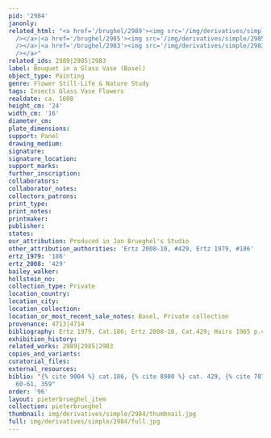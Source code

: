 ```yaml
---
pid: '2984'
janonly: 
related_html: "<a href='/brughel/2989'><img src='/img/derivatives/simple/2989/thumbnail.jpg'
  /></a>|<a href='/brughel/2985'><img src='/img/derivatives/simple/2985/thumbnail.jpg'
  /></a>|<a href='/brughel/2983'><img src='/img/derivatives/simple/2983/thumbnail.jpg'
  /></a>"
related_ids: 2989|2985|2983
label: Bouquet in a Glass Vase (Basel)
object_type: Painting
genre: Flower Still-Life & Nature Study
tags: Insects Glass Vase Flowers
realdate: ca. 1608
height_cm: '24'
width_cm: '16'
diameter_cm: 
plate_dimensions: 
support: Panel
drawing_medium: 
signature: 
signature_location: 
support_marks: 
further_inscription: 
collaborators: 
collaborator_notes: 
collectors_patrons: 
print_type: 
print_notes: 
printmaker: 
publisher: 
states: 
our_attribution: Produced in Jan Brueghel's Studio
other_attribution_authorities: 'Ertz 2008-10, #429, Ertz 1979, #186'
ertz_1979: '186'
ertz_2008: '429'
bailey_walker: 
hollstein_no: 
collection_type: Private
location_country: 
location_city: 
location_collection: 
location_or_most_recent_sale_notes: Basel, Private collection
provenance: 4713|4714
bibliography: Ertz 1979, Cat.186; Ertz 2008-10, Cat.429; Hairs 1965 p.42, 60-61, 359
exhibition_history: 
related_works: 2989|2985|2983
copies_and_variants: 
curatorial_files: 
external_resources: 
biblio: "{% cite 9004 %} cat.186, {% cite 8900 %} cat. 429, {% cite 7874 %} p.42,
  60-61, 359"
order: '96'
layout: pieterbrueghel_item
collection: pieterbrueghel
thumbnail: img/derivatives/simple/2984/thumbnail.jpg
full: img/derivatives/simple/2984/full.jpg
---
```

